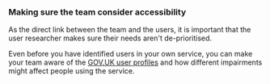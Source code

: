 ### Making sure the team consider accessibility

As the direct link between the team and the users, it is important that the user researcher makes sure their needs aren't de-prioritised.

Even before you have identified users in your own service, you can make your team aware of the [GOV.UK user profiles](https://www.gov.uk/government/publications/understanding-disabilities-and-impairments-user-profiles) and how different impairments might affect people using the service.
